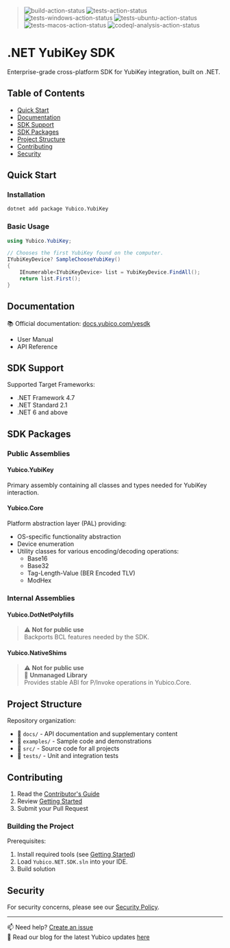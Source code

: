 <!-- Copyright 2024 Yubico AB

Licensed under the Apache License, Version 2.0 (the "License");
you may not use this file except in compliance with the License.
You may obtain a copy of the License at

    http://www.apache.org/licenses/LICENSE-2.0

Unless required by applicable law or agreed to in writing, software
distributed under the License is distributed on an "AS IS" BASIS,
WITHOUT WARRANTIES OR CONDITIONS OF ANY KIND, either express or implied.
See the License for the specific language governing permissions and
limitations under the License. -->

> ![build-action-status](https://github.com/Yubico/Yubico.NET.SDK/actions/workflows/build.yml/badge.svg)
> ![tests-action-status](https://github.com/Yubico/Yubico.NET.SDK/actions/workflows/test.yml/badge.svg)
> ![tests-windows-action-status](https://github.com/Yubico/Yubico.NET.SDK/actions/workflows/test-windows.yml/badge.svg)
> ![tests-ubuntu-action-status](https://github.com/Yubico/Yubico.NET.SDK/actions/workflows/test-ubuntu.yml/badge.svg)
> ![tests-macos-action-status](https://github.com/Yubico/Yubico.NET.SDK/actions/workflows/test-macos.yml/badge.svg)
> ![codeql-analysis-action-status](https://github.com/Yubico/Yubico.NET.SDK/actions/workflows/codeql-analysis.yml/badge.svg)

# .NET YubiKey SDK

Enterprise-grade cross-platform SDK for YubiKey integration, built on .NET.

## Table of Contents
- [Quick Start](#quick-start)
- [Documentation](#documentation)
- [SDK Support](#sdk-support)
- [SDK Packages](#sdk-packages)
- [Project Structure](#project-structure)
- [Contributing](#contributing)
- [Security](#security)

## Quick Start

### Installation
```bash
dotnet add package Yubico.YubiKey
```

### Basic Usage
```csharp
using Yubico.YubiKey;

// Chooses the first YubiKey found on the computer.
IYubiKeyDevice? SampleChooseYubiKey()
{
    IEnumerable<IYubiKeyDevice> list = YubiKeyDevice.FindAll();
    return list.First();
}
```

## Documentation

📚 Official documentation: [docs.yubico.com/yesdk](https://docs.yubico.com/yesdk/)
- User Manual
- API Reference

## SDK Support

Supported Target Frameworks:
- .NET Framework 4.7
- .NET Standard 2.1
- .NET 6 and above

## SDK Packages

### Public Assemblies

#### Yubico.YubiKey
Primary assembly containing all classes and types needed for YubiKey interaction.

#### Yubico.Core
Platform abstraction layer (PAL) providing:
- OS-specific functionality abstraction
- Device enumeration
- Utility classes for various encoding/decoding operations:
  - Base16
  - Base32
  - Tag-Length-Value (BER Encoded TLV)
  - ModHex

### Internal Assemblies

#### Yubico.DotNetPolyfills
> ⚠️ **Not for public use**  
> Backports BCL features needed by the SDK.

#### Yubico.NativeShims
> ⚠️ **Not for public use**  
> 🔧 **Unmanaged Library**  
> Provides stable ABI for P/Invoke operations in Yubico.Core.

## Project Structure

Repository organization:
- 📁 `docs/` - API documentation and supplementary content
- 📁 `examples/` - Sample code and demonstrations
- 📁 `src/` - Source code for all projects
- 📁 `tests/` - Unit and integration tests

## Contributing

1. Read the [Contributor's Guide](./CONTRIBUTING.md)
2. Review [Getting Started](./contributordocs/getting-started.md)
3. Submit your Pull Request

### Building the Project

Prerequisites:
1. Install required tools (see [Getting Started](./contributordocs/getting-started.md))
2. Load `Yubico.NET.SDK.sln` into your IDE.
3. Build solution


## Security

For security concerns, please see our [Security Policy](./SECURITY.md).

---

📫 Need help? [Create an issue](https://github.com/Yubico/Yubico.NET.SDK/issues/new/choose)  
📖 Read our blog for the latest Yubico updates [here](https://www.yubico.com/blog/)
